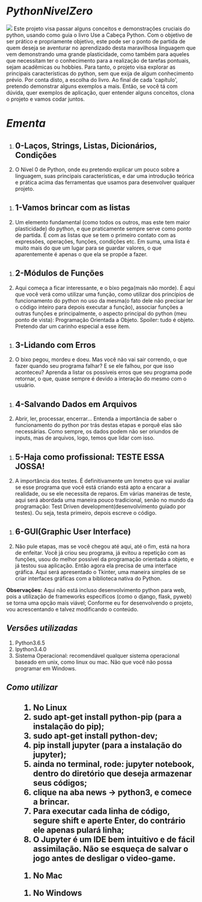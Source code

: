 <h1><i>PythonNivelZero</i></h1>
<img src='https://img.shields.io/pypi/pyversions/Django.svg'/>
Este projeto visa passar alguns conceitos e demonstrações cruciais do python, usando como guia o livro Use a Cabeça Python. Com o objetivo de ser prático e propriamente objetivo, este pode ser o ponto de partida de quem deseja se aventurar no aprendizado desta maravilhosa linguagem que vem demonstrando uma grande plasticidade, como também para aqueles que necessitam ter o conhecimento para a realização de tarefas pontuais, sejam acadêmicas ou hobbies. Para tanto, o projeto visa explorar as principais características do python, sem que exija de algum conhecimento prévio. Por conta disto, a escolha do livro. Ao final de cada 'capítulo', pretendo demonstrar alguns exemplos a mais.
Então, se você tá com dúvida, quer exemplos de aplicação, quer entender alguns conceitos, clona o projeto e vamos codar juntos.   
<h1><i>Ementa</i></h1>
<ol>
	<li><h2>0-Laços, Strings, Listas, Dicionários, Condições</h2></li>
	<li>O Nível 0 de Python, onde eu pretendo explicar um pouco sobre a linguagem, suas principais características, e dar uma introdução teórica e prática acima das ferramentas que usamos para desenvolver qualquer projeto.</li>
</ol>
<ol>
	<li><h2>1-Vamos brincar com as listas</h2></li>
	<li>Um elemento fundamental (como todos os outros, mas este tem maior plasticidade) do python, e que praticamente sempre serve como ponto de partida. É com as listas que se tem o primeiro contato com  as expressões, operações, funções, condições etc. Em suma, uma lista é muito mais do que um lugar para se guardar valores, o que aparentemente é apenas o que ela se propõe a fazer.</li>
</ol>
<ol>
	<li><h2>2-Módulos de Funções</h2></li>
	<li>Aqui começa a ficar interessante, e o bixo pega(mais não morde). É aqui que você verá como utilizar uma função, como utilizar dos princípios de funcionamento do python no uso da mesma(o fato dele não precisar ler o código inteiro para depois executar a função), associar funções a outras funções e principalmente, o aspecto principal do python (meu ponto de vista): Programação Orientada a Objeto. Spoiler: tudo é objeto. Pretendo dar um carinho especial a esse item.</li>
</ol>
<ol>
	<li><h2>3-Lidando com Erros</h2></li>
	<li>O bixo pegou, mordeu e doeu. Mas você não vai sair correndo, o que fazer quando seu programa falhar? E se ele falhou, por que isso aconteceu? Aprenda a listar os possíveis erros que seu programa pode retornar, o que, quase sempre é devido a interação do mesmo com o usuário.</li>
</ol>
<ol>
	<li><h2>4-Salvando Dados em Arquivos</h2></li>
	<li>Abrir, ler, processar, encerrar... Entenda a importância de saber o funcionamento do python por trás destas etapas e porquê elas são necessárias. Como sempre, os dados podem não ser oriundos de inputs, mas de arquivos, logo, temos que lidar com isso.</li>
</ol>
<ol>
	<li><h2>5-Haja como profissional: TESTE ESSA JOSSA!</h2></li>
	<li>A importância dos testes. É definitivamente um Inmetro que vai avaliar se esse programa que você está criando está apto a encarar a realidade, ou se ele necessita de reparos. Em várias maneiras de teste, aqui será abordada uma maneira pouco tradicional, senão no mundo da programação: Test Driven development(desenvolvimento guiado por testes). Ou seja, testa primeiro, depois escreve o código.</li>
</ol>
<ol>
	<li><h2>6-GUI(Graphic User Interface)</h2></li>
	<li>Não pule etapas, mas se você chegou até aqui, até o fim, está na hora de enfeitar. Você já criou seu programa, já evitou a repetição com as funções, usou do melhor possível da programação orientada a objeto, e já testou sua aplicação. Então agora ela precisa de uma interface gráfica. Aqui será apresentado o Tkinter, uma maneira simples de se criar interfaces gráficas com a biblioteca nativa do Python.</li>
</ol>
<b>Observações:</b> Aqui não está incluso desenvolvimento python para web, pois a utilização de frameworks específicos (como o django, flask, pyweb) se torna uma opção mais viável; Conforme eu for desenvolvendo o projeto, vou acrescentando e talvez modificando o conteúdo. 

<h2><i>Versões utilizadas</i></h2>
<ol>
	<li>Python3.6.5</li> 
	<li>Ipython3.4.0</li>
	<li>Sistema Operacional: recomendável qualquer sistema operacional baseado em unix, como linux ou mac. Não que você não possa programar em Windows.</li>
</ol>
<h2><i>Como utilizar</i><h2>
<ol>
	<ol>
		<li><b>No Linux</b></li>
		<li>sudo apt-get install python-pip (para a instalação do pip);</li>
		<li>sudo apt-get install python-dev;</li>
		<li>pip install jupyter (para a instalação do jupyter);</li>
		<li>ainda no terminal, rode: jupyter notebook, dentro do diretório que deseja armazenar seus códigos;</li>
		<li>clique na aba news -> python3, e comece a brincar.</li>
		<li>Para executar cada linha de código, segure shift e aperte Enter, do contrário ele apenas pulará linha;</li>
		<li>O Jupyter é um IDE bem intuitivo e de fácil assimilação. Não se esqueça de salvar o jogo antes de desligar o video-game.</li>
	</ol>
	<ol>
		<li><b>No Mac</b></li>
	</ol>
	<ol>
		<li><b>No Windows</b></li>
	</ol>
</ol>
